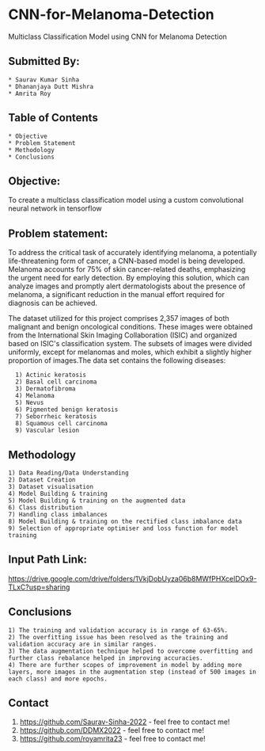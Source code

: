 # CNN-for-Melanoma-Detection
Multiclass Classification Model using CNN for Melanoma Detection

## Submitted By:
	* Saurav Kumar Sinha
	* Dhananjaya Dutt Mishra
	* Amrita Roy

## Table of Contents
	* Objective
	* Problem Statement
	* Methodology
	* Conclusions

## Objective: 

To create a multiclass classification model using a custom convolutional neural network in tensorflow

## Problem statement: 

To address the critical task of accurately identifying melanoma, a potentially life-threatening form of cancer, a CNN-based model is being developed. 	Melanoma accounts for 75% of skin cancer-related deaths, emphasizing the urgent need for early detection. By employing this solution, which can analyze images and promptly alert dermatologists about the presence of melanoma, a significant reduction in the manual effort required for diagnosis can be achieved.

The dataset utilized for this project comprises 2,357 images of both malignant and benign oncological conditions. These images were obtained from the International Skin Imaging Collaboration (ISIC) and organized based on ISIC's classification system. The subsets of images were divided uniformly, except for melanomas and moles, which exhibit a slightly higher proportion of images.The data set contains the following diseases:

      1) Actinic keratosis
      2) Basal cell carcinoma
      3) Dermatofibroma
      4) Melanoma
      5) Nevus
      6) Pigmented benign keratosis
      7) Seborrheic keratosis
      8) Squamous cell carcinoma
      9) Vascular lesion

## Methodology

	1) Data Reading/Data Understanding
	2) Dataset Creation
	3) Dataset visualisation
	4) Model Building & training
	5) Model Building & training on the augmented data
	6) Class distribution
	7) Handling class imbalances
	8) Model Building & training on the rectified class imbalance data
	9) Selection of appropriate optimiser and loss function for model training
	
## Input Path Link:
	
https://drive.google.com/drive/folders/1VkjDobUyza06b8MWfPHXcelDOx9-TLxC?usp=sharing 

## Conclusions

	1) The training and validation accuracy is in range of 63-65%.
	2) The overfitting issue has been resolved as the training and validation accuracy are in similar ranges.
	3) The data augmentation technique helped to overcome overfitting and further class rebalance helped in improving accuracies.
	4) There are further scopes of improvement in model by adding more layers, more images in the augmentation step (instead of 500 images in each class) and more epochs.


## Contact

1) https://github.com/Saurav-Sinha-2022 - feel free to contact me!
2) https://github.com/DDMX2022 - feel free to contact me!
3) https://github.com/royamrita23 - feel free to contact me!
